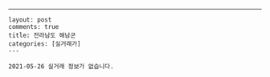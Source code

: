 ---
    layout: post
    comments: true
    title: 전라남도 해남군
    categories: [실거래가]
    ---

    2021-05-26 실거래 정보가 없습니다.

    